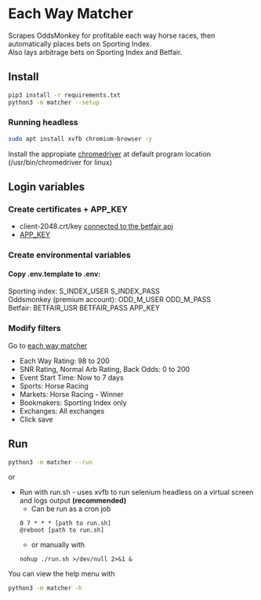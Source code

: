 # Each Way Matcher

Scrapes OddsMonkey for profitable each way horse races, then automatically
places bets on
Sporting Index.  
Also lays arbitrage bets on Sporting Index and Betfair.

## Install

```bash
pip3 install -r requirements.txt
python3 -m matcher --setup
```

### Running headless

```bash
sudo apt install xvfb chromium-browser -y
```

Install the appropiate [chromedriver](https://chromedriver.chromium.org/downloads)
at default program location (/usr/bin/chromedriver for linux)

## Login variables

### Create certificates + APP_KEY

- client-2048.crt/key [connected to the betfair api](<https://docs.developer.betfair.com/display/1smk3cen4v3lu3yomq5qye0ni/Non-Interactive+%28bot%29+login#Non-Interactive(bot)login-LinkingtheCertificatetoYourBetfairAccount>)
- [APP_KEY](https://support.developer.betfair.com/hc/en-us/articles/115003864651-How-do-I-get-started-)

### Create environmental variables

#### Copy .env.template to .env:

Sporting index: S_INDEX_USER S_INDEX_PASS  
Oddsmonkey (premium account): ODD_M_USER ODD_M_PASS  
Betfair: BETFAIR_USR BETFAIR_PASS APP_KEY

### Modify filters

Go to [each way matcher](https://www.oddsmonkey.com/Tools/Matchers/EachwayMatcher.aspx)

- Each Way Rating: 98 to 200
- SNR Rating, Normal Arb Rating, Back Odds: 0 to 200
- Event Start Time: Now to 7 days
- Sports: Horse Racing
- Markets: Horse Racing - Winner
- Bookmakers: Sporting Index only
- Exchanges: All exchanges
- Click save

## Run

```bash
python3 -m matcher --run
```

or

- Run with run.sh - uses xvfb to run selenium headless on a virtual screen and
  logs output **(recommended)**
  - Can be run as a cron job
  ```
  0 7 * * * [path to run.sh]
  @reboot [path to run.sh]
  ```
  - or manually with
  ```
  nohup ./run.sh >/dev/null 2>&1 &
  ```

You can view the help menu with

```bash
python3 -m matcher -h
```
